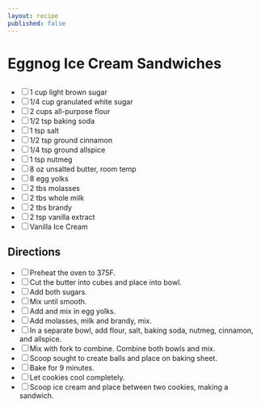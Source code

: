 ```yaml
---
layout: recipe
published: false
---
```


# Eggnog Ice Cream Sandwiches

<section class="ingredients">
    <h2></h2><ul class="ingredient-list">
        <li><label><input type="checkbox">1 cup light brown sugar</label></li>
        <li><label><input type="checkbox">1/4 cup granulated white sugar</label></li>
        <li><label><input type="checkbox">2 cups all-purpose flour</label></li>
        <li><label><input type="checkbox">1/2 tsp baking soda</label></li>
        <li><label><input type="checkbox">1 tsp salt</label></li>
        <li><label><input type="checkbox">1/2 tsp ground cinnamon</label></li>
        <li><label><input type="checkbox">1/4 tsp ground allspice</label></li>
        <li><label><input type="checkbox">1 tsp nutmeg</label></li>
        <li><label><input type="checkbox">8 oz unsalted butter, room temp</label></li>
        <li><label><input type="checkbox">8 egg yolks</label></li>
        <li><label><input type="checkbox">2 tbs molasses</label></li>
        <li><label><input type="checkbox">2 tbs whole milk</label></li>
        <li><label><input type="checkbox">2 tbs brandy</label></li>
        <li><label><input type="checkbox">2 tsp vanilla extract</label></li>
        <li><label><input type="checkbox">Vanilla Ice Cream</label></li>
    </ul>
</section>

<section class="directions">
<h2>Directions</h2>
    <ul class="direction-list">
        <li><label><input type="checkbox">Preheat the oven to 375F.</label></li>
        <li><label><input type="checkbox">Cut the butter into cubes and place into bowl.</label></li>
        <li><label><input type="checkbox">Add both sugars.</label></li>
        <li><label><input type="checkbox">Mix until smooth.</label></li>
        <li><label><input type="checkbox">Add and mix in egg yolks.</label></li>
        <li><label><input type="checkbox">Add molasses, milk and brandy, mix.</label></li>
        <li><label><input type="checkbox">In a separate bowl, add flour, salt, baking soda, nutmeg, cinnamon, and allspice.</label></li>
        <li><label><input type="checkbox">Mix with fork to combine. Combine both bowls and mix.</label></li>
        <li><label><input type="checkbox">Scoop sought to create balls and place on baking sheet.</label></li>
        <li><label><input type="checkbox">Bake for 9 minutes.</label></li>
        <li><label><input type="checkbox">Let cookies cool completely.</label></li>
        <li><label><input type="checkbox">Scoop ice cream and place between two cookies, making a sandwich.</label></li>
    </ul>
</section>
